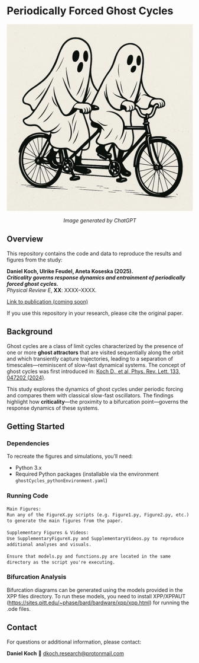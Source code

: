 # Periodically Forced Ghost Cycles

<p align="center">
  <img src="https://github.com/KochLabCode/2025_GhostCycles/blob/main/ChatGPT%20Image%20Jun%2016%2C%202025%2C%2012_19_19%20PM.png" alt="Illustration of Ghost Cycles">
</p>
<p align="center"><em>Image generated by ChatGPT</em></p>

## Overview

This repository contains the code and data to reproduce the results and figures from the study:

**Daniel Koch, Ulrike Feudel, Aneta Koseska (2025).**  
**_Criticality governs response dynamics and entrainment of periodically forced ghost cycles._**  
_Physical Review E_, **XX**: XXXX–XXXX.

[Link to publication (coming soon)](https://journals.aps.org/prl/abstract/10.1103/PhysRevLett.133.047202)

If you use this repository in your research, please cite the original paper.

## Background

Ghost cycles are a class of limit cycles characterized by the presence of one or more **ghost attractors** that are visited sequentially along the orbit and which transiently capture trajectories, leading to a separation of timescales—reminiscent of slow-fast dynamical systems. The concept of ghost cycles was first introduced in: [Koch D., et al, Phys. Rev. Lett. 133, 047202 (2024)](https://journals.aps.org/prl/abstract/10.1103/PhysRevLett.133.047202).

This study explores the dynamics of ghost cycles under periodic forcing and compares them with classical slow-fast oscillators. The findings highlight how **criticality**—the proximity to a bifurcation point—governs the response dynamics of these systems.


## Getting Started

### Dependencies

To recreate the figures and simulations, you’ll need:

- Python 3.x  
- Required Python packages (installable via the environment `ghostCycles_pythonEnvironment.yaml`)

### Running Code

    Main Figures:
    Run any of the FigureX.py scripts (e.g. Figure1.py, Figure2.py, etc.) to generate the main figures from the paper.

    Supplementary Figures & Videos:
    Use SupplementaryFigureX.py and SupplementaryVideos.py to reproduce additional analyses and visuals.

    Ensure that models.py and functions.py are located in the same directory as the script you're executing.

### Bifurcation Analysis

Bifurcation diagrams can be generated using the models provided in the XPP files directory. To run these models, you need to install XPP/XPPAUT (https://sites.pitt.edu/~phase/bard/bardware/xpp/xpp.html) for running the .ode files.

## Contact

For questions or additional information, please contact:

**Daniel Koch**
📧 dkoch.research@protonmail.com
